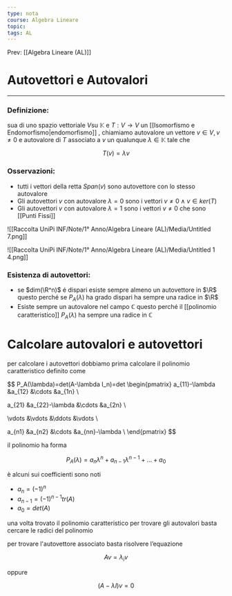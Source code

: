 ```yaml
---
type: nota
course: Algebra Lineare
topic: 
tags: AL
---
```


Prev: [[Algebra Lineare (AL)]]

# Autovettori e Autovalori
---

### Definizione:
sua di uno spazio vettoriale $V$su $\mathbb{K}$ e $T:V \rightarrow V$ un [[Isomorfismo e Endomorfismo|endomorfismo]] , chiamiamo autovalore un vettore $v \in V,v \not= 0$   e autovalore di $T$ associato a $v$  un qualunque $\lambda \in \mathbb{K}$ tale che

$$
T(v)=\lambda v
$$

### Osservazioni:

- tutti i vettori della retta $Span(v)$ sono autovettore con lo stesso autovalore
- Gli autovettori $v$ con autovalore $\lambda =0$ sono i vettori $v \not =0 \land v \in ker(T)$
- Gli autovettori $v$ con autovalore $\lambda =1$ sono i vettori $v \not =0$  che sono [[Punti Fissi]]


![[Raccolta UniPi INF/Note/1° Anno/Algebra Lineare (AL)/Media/Untitled 7.png]]

![[Raccolta UniPi INF/Note/1° Anno/Algebra Lineare (AL)/Media/Untitled 1 4.png]]

### Esistenza di autovettori:

- se $dim(\R^n)$ é dispari esiste sempre almeno un autovettore in $\R$ questo perché se $P_A(\lambda)$  ha grado dispari ha sempre una radice in $\R$
- Esiste sempre un autovalore nel campo $\mathbb{C}$ questo perché il [[polinomio caratteristico]] $P_A(\lambda)$ ha sempre una radice in $\mathbb{C}$

# Calcolare autovalori e autovettori

per calcolare i autovettori dobbiamo prima calcolare il polinomio caratteristico definito come

$$
P_A(\lambda)=det(A-\lambda I_n)=det
\begin{pmatrix}
a_{11}-\lambda &a_{12} &\cdots &a_{1n} \\

a_{21} &a_{22}-\lambda &\cdots &a_{2n} \\

\vdots &\vdots &\ddots &\vdots \\

a_{n1} &a_{n2} &\cdots &a_{nn}-\lambda \\
\end{pmatrix}
$$

il polinomio ha forma

$$
P_A(\lambda)=a_n\lambda^n+a_{n-1}\lambda^{n-1}+\dots+a_0
$$

è alcuni sui coefficienti sono noti

- $a_n = (-1)^n$
- $a_{n−1} = (−1)^{n−1}tr(A)$
- $a_0 =det(A)$

una volta trovato il polinomio caratteristico per trovare gli autovalori basta cercare le radici del polinomio

per trovare l'autovettore associato basta risolvere l’equazione

$$
Av=\lambda_iv
$$

oppure

$$
(A-\lambda I)v=0
$$
